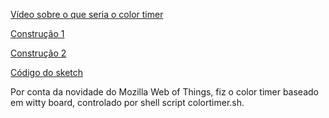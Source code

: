 

[Vídeo sobre o que seria o color timer](https://youtu.be/PruCrVLWg-8)


[Construção 1](IMG_20210721_103421447.jpg)


[Construção 2](IMG_20210721_110105230.jpg)


[Código do sketch](strandtest-ParaColorTimer-ArduinoMega-2021-07-20.ino)

Por conta da novidade do Mozilla Web of Things, fiz o color timer baseado em witty board, controlado por shell script colortimer.sh.

